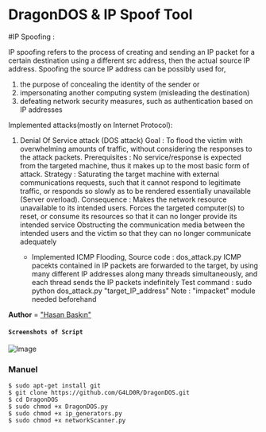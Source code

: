 # DragonDOS & IP Spoof Tool

#IP Spoofing :

IP spoofing refers to the process of creating and sending an IP packet for a certain destination using a different src address, then the actual source IP address.
Spoofing the source IP address can be possibly used for,
1. the purpose of concealing the identity of the sender or
2. impersonating another computing system (misleading the destination)
3. defeating network security measures, such as authentication based on IP addresses

Implemented attacks(mostly on Internet Protocol):

1. Denial Of Service attack (DOS attack)
   Goal          : To flood the victim with overwhelming amounts of traffic, without considering the responses to the attack packets.
   Prerequisites : No service/response is expected from the targeted machine, thus it makes up to the most basic form of attack.
   Strategy      : Saturating the target machine with external communications requests, such that it cannot respond to legitimate traffic, or 		   	           responds so slowly as to be rendered essentially unavailable (Server overload).
   Consequence   : Makes the network resource unavailable to its intended users.
                   Forces the targeted computer(s) to reset, or consume its resources so that it can no longer provide its intended service 		 	                Obstructing the communication media between the intended users and the victim so that they can no longer communicate adequately
                   
   - Implemented ICMP Flooding, 
     Source code : dos_attack.py
                 ICMP pacekts contained in IP packets are forwarded to the target, by using many different IP addresses along many threads           	              simultaneously, and each thread sends the IP packets indefinitely
	 Test command : sudo python dos_attack.py "target_IP_address"
	 Note : "impacket" module needed beforehand

**Author** = ["Hasan Baskın"](https://www.hasanbaskin.com/)

#### `Screenshots of Script`

![Image](https://i.ibb.co/tsh0wTx/dos.png)

### Manuel

`$ sudo apt-get install git`<br />
`$ git clone https://github.com/G4LD0R/DragonDOS.git`<br />
`$ cd DragonDOS`<br />
`$ sudo chmod +x DragonDOS.py` <br />
`$ sudo chmod +x ip_generators.py`<br />
`$ sudo chmod +x networkScanner.py`<br />


